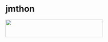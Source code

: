 # jmthon

<p align="left"><a href="https://heroku.com/deploy?template=https://github.com/bd992/roz"> <img src="https://img.shields.io/badge/Deploy%20To%20Heroku-purple?style=for-the-badge&logo=heroku" width="320" height="58.45"/></a></p>

